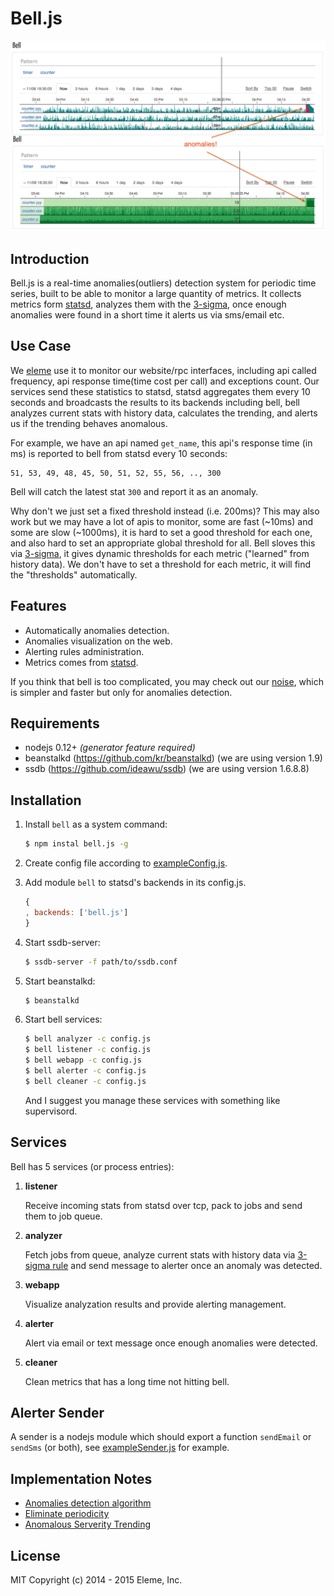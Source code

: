 Bell.js
=======

![snap](snap.png)

Introduction
------------

Bell.js is a real-time anomalies(outliers) detection system for periodic time
series, built to be able to monitor a large quantity of metrics. It collects
metrics form [statsd](https://github.com/etsy/statsd), analyzes them with the
[3-sigma](docs/design-notes.md), once enough anomalies were found in a short 
time it alerts us via sms/email etc.

Use Case
--------

We [eleme](github.com/eleme) use it to monitor our website/rpc interfaces,
including api called frequency, api response time(time cost per call) and
exceptions count. Our services send these statistics to statsd, statsd
aggregates them every 10 seconds and broadcasts the results to its backends
including bell, bell analyzes current stats with history data, calculates
the trending, and alerts us if the trending behaves anomalous.

For example, we have an api named `get_name`, this api's response time (in ms)
is reported to bell from statsd every 10 seconds:

```
51, 53, 49, 48, 45, 50, 51, 52, 55, 56, .., 300
```

Bell will catch the latest stat `300` and report it as an anomaly.

Why don't we just set a fixed threshold instead (i.e. 200ms)? This may also work 
but we may have a lot of apis to monitor, some are fast (~10ms) and some are slow
(~1000ms), it is hard to set a good threshold for each one, and also hard to set 
an appropriate global threshold for all. Bell sloves this via [3-sigma](doc/design-notes.md),
it gives dynamic thresholds for each metric ("learned" from history data). We 
don't have to set a threshold for each metric, it will find the "thresholds" automatically.

Features
--------

* Automatically anomalies detection.
* Anomalies visualization on the web.
* Alerting rules administration.
* Metrics comes from [statsd](https://github.com/etsy/statsd).

If you think that bell is too complicated, you may check out our
[noise](https://github.com/eleme/noise), which is simpler and faster but only
for anomalies detection.

Requirements
------------

- nodejs 0.12+ *(generator feature required)*
- beanstalkd (https://github.com/kr/beanstalkd) (we are using version 1.9)
- ssdb (https://github.com/ideawu/ssdb) (we are using version 1.6.8.8)

Installation
------------

1. Install `bell` as a system command:

    ```bash
    $ npm instal bell.js -g
    ```

2. Create config file according to [exampleConfig.js](exampleConfig.js).
3. Add module `bell` to statsd's backends in its config.js.

    ```js
    {
    , backends: ['bell.js']
    }
    ```

4. Start ssdb-server:

    ```bash
    $ ssdb-server -f path/to/ssdb.conf
    ```

5. Start beanstalkd:

    ```bash
    $ beanstalkd
    ```

6. Start bell services:

    ```bash
    $ bell analyzer -c config.js
    $ bell listener -c config.js
    $ bell webapp -c config.js
    $ bell alerter -c config.js
    $ bell cleaner -c config.js
    ```
    And I suggest you manage these services with something like supervisord.

Services
--------

Bell has 5 services (or process entries):

1. **listener**

    Receive incoming stats from statsd over tcp, pack to jobs and send them 
    to job queue.

2. **analyzer**

    Fetch jobs from queue, analyze current stats with history data via 
    [3-sigma rule](doc/design-notes.md)
    and send message to alerter once an anomaly was detected.

3. **webapp**

    Visualize analyzation results and provide alerting management.

4. **alerter**

    Alert via email or text message once enough anomalies were detected.

5. **cleaner**

    Clean metrics that has a long time not hitting bell.

Alerter Sender
---------------

A sender is a nodejs module which should export a function `sendEmail` or
`sendSms` (or both), see [exampleSender.js](exampleSender.js) for example.

Implementation Notes
--------------------

- [Anomalies detection algorithm](doc/design-notes.md#anomalies-detection-algorithm)
- [Eliminate periodicity](doc/design-notes.md#eliminate-periodicity)
- [Anomalous Serverity Trending](doc/design-notes.md#anomalous-serverity-trending)

License
-------

MIT Copyright (c) 2014 - 2015 Eleme, Inc.
